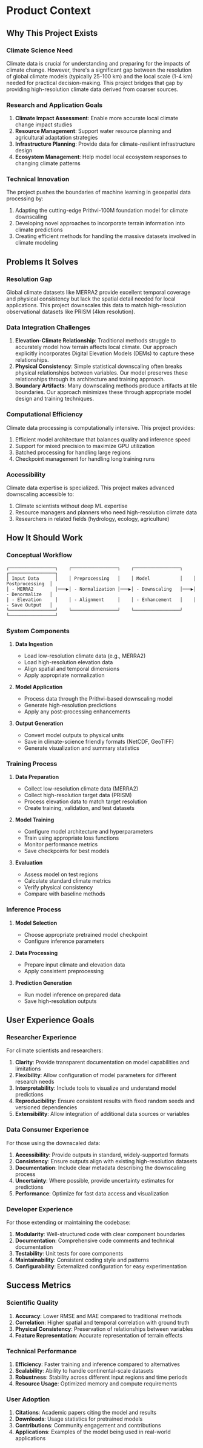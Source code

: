 # Product Context

## Why This Project Exists

### Climate Science Need
Climate data is crucial for understanding and preparing for the impacts of climate change. However, there's a significant gap between the resolution of global climate models (typically 25-100 km) and the local scale (1-4 km) needed for practical decision-making. This project bridges that gap by providing high-resolution climate data derived from coarser sources.

### Research and Application Goals
1. **Climate Impact Assessment**: Enable more accurate local climate change impact studies
2. **Resource Management**: Support water resource planning and agricultural adaptation strategies
3. **Infrastructure Planning**: Provide data for climate-resilient infrastructure design
4. **Ecosystem Management**: Help model local ecosystem responses to changing climate patterns

### Technical Innovation
The project pushes the boundaries of machine learning in geospatial data processing by:
1. Adapting the cutting-edge Prithvi-100M foundation model for climate downscaling
2. Developing novel approaches to incorporate terrain information into climate predictions
3. Creating efficient methods for handling the massive datasets involved in climate modeling

## Problems It Solves

### Resolution Gap
Global climate datasets like MERRA2 provide excellent temporal coverage and physical consistency but lack the spatial detail needed for local applications. This project downscales this data to match high-resolution observational datasets like PRISM (4km resolution).

### Data Integration Challenges
1. **Elevation-Climate Relationship**: Traditional methods struggle to accurately model how terrain affects local climate. Our approach explicitly incorporates Digital Elevation Models (DEMs) to capture these relationships.
2. **Physical Consistency**: Simple statistical downscaling often breaks physical relationships between variables. Our model preserves these relationships through its architecture and training approach.
3. **Boundary Artifacts**: Many downscaling methods produce artifacts at tile boundaries. Our approach minimizes these through appropriate model design and training techniques.

### Computational Efficiency
Climate data processing is computationally intensive. This project provides:
1. Efficient model architecture that balances quality and inference speed
2. Support for mixed precision to maximize GPU utilization
3. Batched processing for handling large regions
4. Checkpoint management for handling long training runs

### Accessibility
Climate data expertise is specialized. This project makes advanced downscaling accessible to:
1. Climate scientists without deep ML expertise
2. Resource managers and planners who need high-resolution climate data
3. Researchers in related fields (hydrology, ecology, agriculture)

## How It Should Work

### Conceptual Workflow

```
┌─────────────────┐    ┌─────────────────┐    ┌─────────────────┐    ┌─────────────────┐
│ Input Data      │    │ Preprocessing   │    │ Model           │    │ Postprocessing  │
│ - MERRA2        │───▶│ - Normalization │───▶│ - Downscaling   │───▶│ - Denormalize   │
│ - Elevation     │    │ - Alignment     │    │ - Enhancement   │    │ - Save Output   │
└─────────────────┘    └─────────────────┘    └─────────────────┘    └─────────────────┘
```

### System Components

1. **Data Ingestion**
   - Load low-resolution climate data (e.g., MERRA2)
   - Load high-resolution elevation data
   - Align spatial and temporal dimensions
   - Apply appropriate normalization

2. **Model Application**
   - Process data through the Prithvi-based downscaling model
   - Generate high-resolution predictions
   - Apply any post-processing enhancements

3. **Output Generation**
   - Convert model outputs to physical units
   - Save in climate-science friendly formats (NetCDF, GeoTIFF)
   - Generate visualization and summary statistics

### Training Process

1. **Data Preparation**
   - Collect low-resolution climate data (MERRA2)
   - Collect high-resolution target data (PRISM)
   - Process elevation data to match target resolution
   - Create training, validation, and test datasets

2. **Model Training**
   - Configure model architecture and hyperparameters
   - Train using appropriate loss functions
   - Monitor performance metrics
   - Save checkpoints for best models

3. **Evaluation**
   - Assess model on test regions
   - Calculate standard climate metrics
   - Verify physical consistency
   - Compare with baseline methods

### Inference Process

1. **Model Selection**
   - Choose appropriate pretrained model checkpoint
   - Configure inference parameters

2. **Data Processing**
   - Prepare input climate and elevation data
   - Apply consistent preprocessing

3. **Prediction Generation**
   - Run model inference on prepared data
   - Save high-resolution outputs

## User Experience Goals

### Researcher Experience

For climate scientists and researchers:

1. **Clarity**: Provide transparent documentation on model capabilities and limitations
2. **Flexibility**: Allow configuration of model parameters for different research needs
3. **Interpretability**: Include tools to visualize and understand model predictions
4. **Reproducibility**: Ensure consistent results with fixed random seeds and versioned dependencies
5. **Extensibility**: Allow integration of additional data sources or variables

### Data Consumer Experience

For those using the downscaled data:

1. **Accessibility**: Provide outputs in standard, widely-supported formats
2. **Consistency**: Ensure outputs align with existing high-resolution datasets
3. **Documentation**: Include clear metadata describing the downscaling process
4. **Uncertainty**: Where possible, provide uncertainty estimates for predictions
5. **Performance**: Optimize for fast data access and visualization

### Developer Experience

For those extending or maintaining the codebase:

1. **Modularity**: Well-structured code with clear component boundaries
2. **Documentation**: Comprehensive code comments and technical documentation
3. **Testability**: Unit tests for core components
4. **Maintainability**: Consistent coding style and patterns
5. **Configurability**: Externalized configuration for easy experimentation

## Success Metrics

### Scientific Quality

1. **Accuracy**: Lower RMSE and MAE compared to traditional methods
2. **Correlation**: Higher spatial and temporal correlation with ground truth
3. **Physical Consistency**: Preservation of relationships between variables
4. **Feature Representation**: Accurate representation of terrain effects

### Technical Performance

1. **Efficiency**: Faster training and inference compared to alternatives
2. **Scalability**: Ability to handle continental-scale datasets
3. **Robustness**: Stability across different input regions and time periods
4. **Resource Usage**: Optimized memory and compute requirements

### User Adoption

1. **Citations**: Academic papers citing the model and results
2. **Downloads**: Usage statistics for pretrained models
3. **Contributions**: Community engagement and contributions
4. **Applications**: Examples of the model being used in real-world applications 